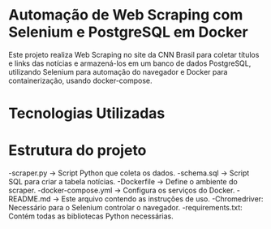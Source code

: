 # Automação de Web Scraping com Selenium e PostgreSQL em Docker

Este projeto realiza Web Scraping no site da CNN Brasil para coletar títulos e links das notícias e armazená-los em um banco de dados PostgreSQL, utilizando Selenium para automação do navegador e Docker para containerização, usando docker-compose.

# Tecnologias Utilizadas


# Estrutura do projeto

-scraper.py → Script Python que coleta os dados.
-schema.sql → Script SQL para criar a tabela notícias.
-Dockerfile → Define o ambiente do scraper.
-docker-compose.yml → Configura os serviços do Docker.
-README.md → Este arquivo contendo as instruções de uso.
-Chromedriver: Necessário para o Selenium controlar o navegador.
-requirements.txt: Contém todas as bibliotecas Python necessárias.